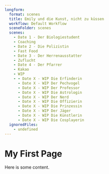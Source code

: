 ```yaml
---
longform:
  format: scenes
  title: Emily und die Kunst, nicht zu küssen
  workflow: Default Workflow
  sceneFolder: scenes
  scenes:
    - Date 1 - Der Biologiestudent
    - Coaching
    - Date 2 - Die Polizistin
    - Fast Food
    - Date 3 - Der Herrenausstatter
    - Zuflucht
    - Date 4 - Der Pfarrer
    - Kakao
    - WIP
    - - Date X - WIP Die Erfinderin
      - Date X - WIP Der Pechvogel
      - Date X - WIP Der Professor
      - Date X - WIP Die Astrologin
      - Date X - WIP Der Nerd
      - Date X - WIP Die Offizierin
      - Date X - WIP Die Prinzessin
      - Date X - WIP Der Jäger
      - Date X - WIP Die Künstlerin
      - Date X - WIP Die Cosplayerin
  ignoredFiles:
    - undefined
---
```

# My First Page

Here is some content.